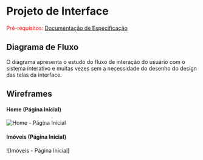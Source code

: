 
# Projeto de Interface

<span style="color:red">Pré-requisitos: <a href="02-Especificação do Projeto.md"> Documentação de Especificação</a></span>



## Diagrama de Fluxo

O diagrama apresenta o estudo do fluxo de interação do usuário com o sistema interativo e  muitas vezes sem a necessidade do desenho do design das telas da interface. 


## Wireframes

#### Home (Página Inicial)

![Home - Página Inicial](https://github.com/ICEI-PUC-Minas-PMV-ADS/pmv-ads-2024-1-e4-proj-infra-t5-grupo02/assets/110863413/74ff6fca-71eb-4356-b564-dd38ef1bedaa)


#### Imóveis (Página Inicial)

![Imóveis - Página Inicial]<script src="blob:https://web.whatsapp.com/9a396503-1f4f-484a-bcbd-fc8355784fae>"></script>
